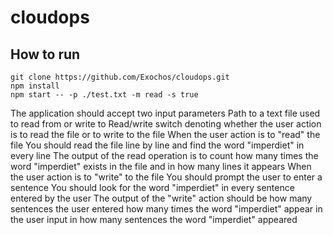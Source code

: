 # cloudops
## How to run
`git clone https://github.com/Exochos/cloudops.git`  
`npm install`  
`npm start -- -p ./test.txt -m read -s true`  

The application should accept two input parameters
Path to a text file used to read from or write to
Read/write switch denoting whether the user action is to read the file or to write to the file
When the user action is to "read" the file
You should read the file line by line and find the word "imperdiet" in every line
The output of the read operation is to
count how many times the word "imperdiet" exists in the file
and in how many lines it appears
When the user action is to "write" to the file
You should prompt the user to enter a sentence
You should look for the word "imperdiet" in every sentence entered by the user
The output of the "write" action should be
how many sentences the user entered
how many times the word "imperdiet" appear in the user input
in how many sentences the word "imperdiet" appeared
